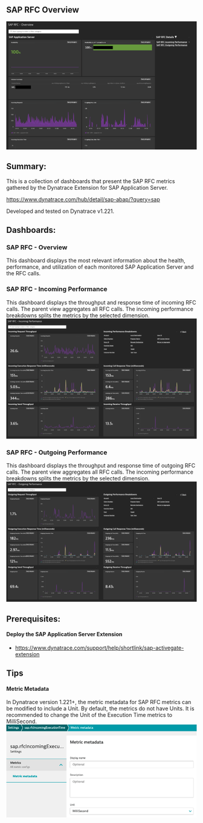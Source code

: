 ## SAP RFC Overview
![SAP RFC Overview](https://raw.githubusercontent.com/popecruzdt/BizOpsConfiguratorPacks/main/screenshots/SAP_RFC_Overview_screenshot.png)

## Summary:
This is a collection of dashboards that present the SAP RFC metrics gathered by the Dynatrace Extension for SAP Application Server.

https://www.dynatrace.com/hub/detail/sap-abap/?query=sap

Developed and tested on Dynatrace v1.221.

## Dashboards:
### SAP RFC - Overview
This dashboard displays the most relevant information about the health, performance, and utilization of each monitored SAP Application Server and the RFC calls.

### SAP RFC - Incoming Performance
This dashboard displays the throughput and response time of incoming RFC calls.  The parent view aggregates all RFC calls.  The incoming performance breakdowns splits the metrics by the selected dimension.
![SAP RFC Incoming Performance](https://raw.githubusercontent.com/popecruzdt/BizOpsConfiguratorPacks/main/screenshots/SAP_RFC_Incoming_Performance_screenshot.png)

### SAP RFC - Outgoing Performance
This dashboard displays the throughput and response time of outgoing RFC calls.  The parent view aggregates all RFC calls.  The incoming performance breakdowns splits the metrics by the selected dimension.
![SAP RFC Outgoing Performance](https://raw.githubusercontent.com/popecruzdt/BizOpsConfiguratorPacks/main/screenshots/SAP_RFC_Outgoing_Performance_screenshot.png)

## Prerequisites:
#### Deploy the SAP Application Server Extension
  * https://www.dynatrace.com/support/help/shortlink/sap-activegate-extension

## Tips
#### Metric Metadata
In Dynatrace version 1.221+, the metric metadata for SAP RFC metrics can be modified to include a Unit.  By default, the metrics do not have Units.  It is recommended to change the Unit of the Execution Time metrics to MilliSecond.
![SAP RFC Metric Unit](https://raw.githubusercontent.com/popecruzdt/BizOpsConfiguratorPacks/main/screenshots/SAP_RFC_Metric_Metadata_Unit_screenshot.png)
